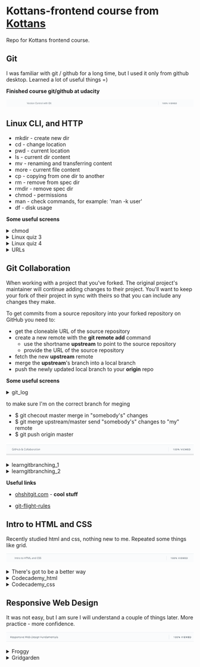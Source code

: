 # Kottans-frontend course from [Kottans](https://kottans.org/)
Repo for Kottans frontend course.

## Git

I was familiar with git / github for a long time, but I used it only from github desktop. Learned a lot of useful things =)


**Finished course git/github at udacity**

![](images/git_udacity.png)


## Linux CLI, and HTTP

* mkdir - create new dir 
* cd - change location
* pwd - current location
* ls - current dir content
* mv - renaming and transferring content
* more - current file content
* cp - copying from one dir to another
* rm - remove from spec dir
* rmdir - remove spec dir
* chmod - permissions
* man - check commands, for example: 'man -k user' 
* df - disk usage

**Some useful screens**

<details><summary>chmod</summary>
<p>

![Screenshot-image-link](task_linux_cli/linux.png)

</p>
</details>
<details><summary>Linux quiz 3</summary>
<p>

![Screenshot-image-link](task_linux_cli/quiz3-linux.png)

</p>
</details>
<details><summary>Linux quiz 4</summary>
<p>

![Screenshot-image-link](task_linux_cli/quiz4-linux.png)

</p>
</details>
<details><summary>URLs</summary>
<p>

![Screenshot-image-link](task_linux_cli/URLs.png)

</p>
</details>


## Git Collaboration

When working with a project that you've forked. The original project's maintainer will continue adding changes to their project. You'll want to keep your fork of their project in sync with theirs so that you can include any changes they make.

To get commits from a source repository into your forked repository on GitHub you need to:

* get the cloneable URL of the source repository
* create a new remote with the **git remote add** command
	* use the shortname **upstream** to point to the source repository
	* provide the URL of the source repository
* fetch the new **upstream** remote
* merge the **upstream**'s branch into a local branch
* push the newly updated local branch to your **origin** repo

**Some useful screens**

<details><summary>git_log</summary>
<p>

![Screenshot-image-link](task_git_collaboration/git_log.png)

</p>
</details>

to make sure I'm on the correct branch for meging
* $ git checout master
merge in "somebody's" changes
* $ git merge upstream/master
send "somebody's" changes to "my" remote
* $ git push origin master

![](task_git_collaboration/github_coll.png)

<details><summary>learngitbranching_1</summary>
<p>

![Screenshot-image-link](task_git_collaboration/learngitbranching_1st.png)

</p>
</details>
<details><summary>learngitbranching_2</summary>
<p>

![Screenshot-image-link](task_git_collaboration/learngitbranching_2nd.png)

</p>
</details>

**Useful links**

* [ohshitgit.com](https://ohshitgit.com) - **cool stuff**

* [git-flight-rules](https://github.com/k88hudson/git-flight-rules)

## Intro to HTML and CSS

Recently studied html and css, nothing new to me. Repeated some things like grid.

![](task_html_css_intro/html_css_intro.png)

<details><summary>There's got to be a better way</summary>
<p>

![Screenshot-image-link](task_html_css_intro/There's_got_to_be_a_better_way.png) - **There's got to be a better way**

</p>
</details>
<details><summary>Codecademy_html</summary>
<p>

![Screenshot-image-link](task_html_css_intro/codecademy_html.png)

</p>
</details>
<details><summary>Codecademy_css</summary>
<p>

![Screenshot-image-link](task_html_css_intro/codecademy_css.png)

</p>
</details>

## Responsive Web Design

It was not easy, but I am sure I will understand a couple of things later. More practice - more confidence. 

![](task_responsive_web_design/Responsive.png)

<details><summary>Froggy</summary>
<p>

![Screenshot-image-link](task_responsive_web_design/froggy.png)

</p>
</details>
<details><summary>Gridgarden</summary>
<p>

![Screenshot-image-link](task_responsive_web_design/gridgarden.png)

</p>
</details>



